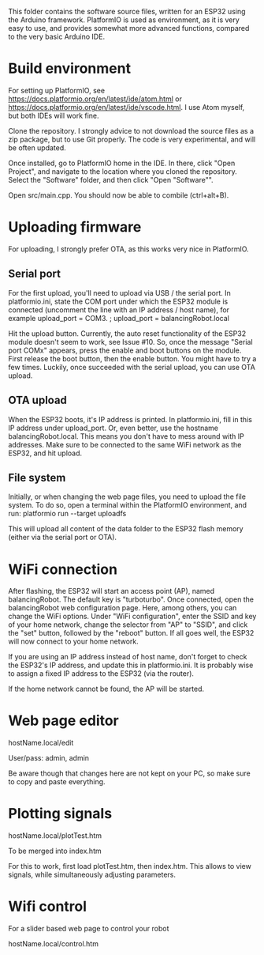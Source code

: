 This folder contains the software source files, written for an ESP32 using the Arduino framework. PlatformIO is used as environment, as it is very easy to use, and provides somewhat more advanced functions, compared to the very basic Arduino IDE. 

# Build environment
For setting up PlatformIO, see https://docs.platformio.org/en/latest/ide/atom.html or https://docs.platformio.org/en/latest/ide/vscode.html. I use Atom myself, but both IDEs will work fine. 

Clone the repository. I strongly advice to not download the source files as a zip package, but to use Git properly. The code is very experimental, and will be often updated.

Once installed, go to PlatformIO home in the IDE. In there, click "Open Project", and navigate to the location where you cloned the repository. Select the "Software" folder, and then click "Open "Software"". 

Open src/main.cpp. You should now be able to combile (ctrl+alt+B).

# Uploading firmware
For uploading, I strongly prefer OTA, as this works very nice in PlatformIO.  

## Serial port
For the first upload, you'll need to upload via USB / the serial port. In platformio.ini, state the COM port under which the ESP32 module is connected (uncomment the line with an IP address / host name), for example 
upload_port = COM3. 
; upload_port = balancingRobot.local

Hit the upload button. Currently, the auto reset functionality of the ESP32 module doesn't seem to work, see Issue #10. So, once the message "Serial port COMx" appears, press the enable and boot buttons on the module. First release the boot button, then the enable button. You might have to try a few times. Luckily, once succeeded with the serial upload, you can use OTA upload.

## OTA upload
When the ESP32 boots, it's IP address is printed. In platformio.ini, fill in this IP address under upload_port. Or, even better, use the hostname balancingRobot.local. This means you don't have to mess around with IP addresses. Make sure to be connected to the same WiFi network as the ESP32, and hit upload.

## File system
Initially, or when changing the web page files, you need to upload the file system. To do so, open a terminal within the PlatformIO environment, and run:
platformio run --target uploadfs

This will upload all content of the data folder to the ESP32 flash memory (either via the serial port or OTA).

# WiFi connection
After flashing, the ESP32 will start an access point (AP), named balancingRobot. The default key is "turboturbo". Once connected, open the balancingRobot web configuration page. Here, among others, you can change the WiFi options. Under "WiFi configuration", enter the SSID and key of your home network, change the selector from "AP" to "SSID", and click the "set" button, followed by the "reboot" button. If all goes well, the ESP32 will now connect to your home network. 

If you are using an IP address instead of host name, don't forget to check the ESP32's IP address, and update this in platformio.ini. It is probably wise to assign a fixed IP address to the ESP32 (via the router).

If the home network cannot be found, the AP will be started.

# Web page editor
hostName.local/edit

User/pass: admin, admin

Be aware though that changes here are not kept on your PC, so make sure to copy and paste everything.

# Plotting signals
hostName.local/plotTest.htm

To be merged into index.htm

For this to work, first load plotTest.htm, then index.htm. This allows to view signals, while simultaneously adjusting parameters. 

# Wifi control
For a slider based web page to control your robot

hostName.local/control.htm

